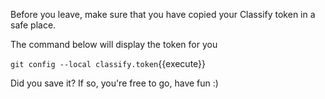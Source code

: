 Before you leave, make sure that you have copied your Classify token in a safe place.

The command below will display the token for you

``git config --local classify.token``{{execute}}

Did you save it? If so, you're free to go, have fun :)